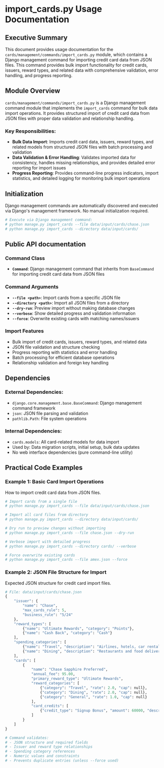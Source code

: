 # import_cards.py Usage Documentation

## Executive Summary
This document provides usage documentation for the `cards/management/commands/import_cards.py` module, which contains a Django management command for importing credit card data from JSON files. This command provides bulk import functionality for credit cards, issuers, reward types, and related data with comprehensive validation, error handling, and progress reporting.

## Module Overview
`cards/management/commands/import_cards.py` is a Django management command module that implements the `import_cards` command for bulk data import operations. It provides structured import of credit card data from JSON files with proper data validation and relationship handling.

### Key Responsibilities:
- **Bulk Data Import**: Imports credit card data, issuers, reward types, and related models from structured JSON files with batch processing and validation
- **Data Validation & Error Handling**: Validates imported data for consistency, handles missing relationships, and provides detailed error reporting for import issues
- **Progress Reporting**: Provides command-line progress indicators, import statistics, and detailed logging for monitoring bulk import operations

## Initialization
Django management commands are automatically discovered and executed via Django's management framework. No manual initialization required.

```python
# Execute via Django management command:
# python manage.py import_cards --file data/input/cards/chase.json
# python manage.py import_cards --directory data/input/cards/
```

## Public API documentation

### Command Class
- **`Command`**: Django management command that inherits from `BaseCommand` for importing credit card data from JSON files

### Command Arguments
- **`--file <path>`**: Import cards from a specific JSON file
- **`--directory <path>`**: Import all JSON files from a directory
- **`--dry-run`**: Preview import without making database changes
- **`--verbose`**: Show detailed progress and validation information
- **`--force`**: Overwrite existing cards with matching names/issuers

### Import Features
- Bulk import of credit cards, issuers, reward types, and related data
- JSON file validation and structure checking
- Progress reporting with statistics and error handling
- Batch processing for efficient database operations
- Relationship validation and foreign key handling

## Dependencies
### External Dependencies:
- `django.core.management.base.BaseCommand`: Django management command framework
- `json`: JSON file parsing and validation
- `pathlib.Path`: File system operations

### Internal Dependencies:
- `cards.models`: All card-related models for data import
- Used by: Data migration scripts, initial setup, bulk data updates
- No web interface dependencies (pure command-line utility)

## Practical Code Examples

### Example 1: Basic Card Import Operations
How to import credit card data from JSON files.

```python
# Import cards from a single file
# python manage.py import_cards --file data/input/cards/chase.json

# Import all card files from directory
# python manage.py import_cards --directory data/input/cards/

# Dry run to preview changes without importing
# python manage.py import_cards --file chase.json --dry-run

# Verbose import with detailed progress
# python manage.py import_cards --directory cards/ --verbose

# Force overwrite existing cards
# python manage.py import_cards --file amex.json --force
```

### Example 2: JSON File Structure for Import
Expected JSON structure for credit card import files.

```python
# File: data/input/cards/chase.json
{
    "issuer": {
        "name": "Chase",
        "max_cards_rule": 5,
        "business_rule": "5/24"
    },
    "reward_types": [
        {"name": "Ultimate Rewards", "category": "Points"},
        {"name": "Cash Back", "category": "Cash"}
    ],
    "spending_categories": [
        {"name": "Travel", "description": "Airlines, hotels, car rentals"},
        {"name": "Dining", "description": "Restaurants and food delivery"}
    ],
    "cards": [
        {
            "name": "Chase Sapphire Preferred",
            "annual_fee": 95.00,
            "primary_reward_type": "Ultimate Rewards",
            "reward_categories": [
                {"category": "Travel", "rate": 2.0, "cap": null},
                {"category": "Dining", "rate": 2.0, "cap": null},
                {"category": "General", "rate": 1.0, "cap": null}
            ],
            "card_credits": [
                {"credit_type": "Signup Bonus", "amount": 60000, "description": "60,000 points after $4,000 spend in 3 months"}
            ]
        }
    ]
}

# Command validates:
# - JSON structure and required fields
# - Issuer and reward type relationships
# - Spending category references
# - Numeric values and constraints
# - Prevents duplicate entries (unless --force used)
```
